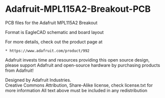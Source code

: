 # Adafruit-MPL115A2-Breakout-PCB
PCB files for the Adafruit MPL115A2 Breakout

Format is EagleCAD schematic and board layout

For more details, check out the product page at

    * https://www.adafruit.com/product/992

Adafruit invests time and resources providing this open source design, 
please support Adafruit and open-source hardware by purchasing 
products from Adafruit!

Designed by Adafruit Industries.  
Creative Commons Attribution, Share-Alike license, check license.txt for more information
All text above must be included in any redistribution